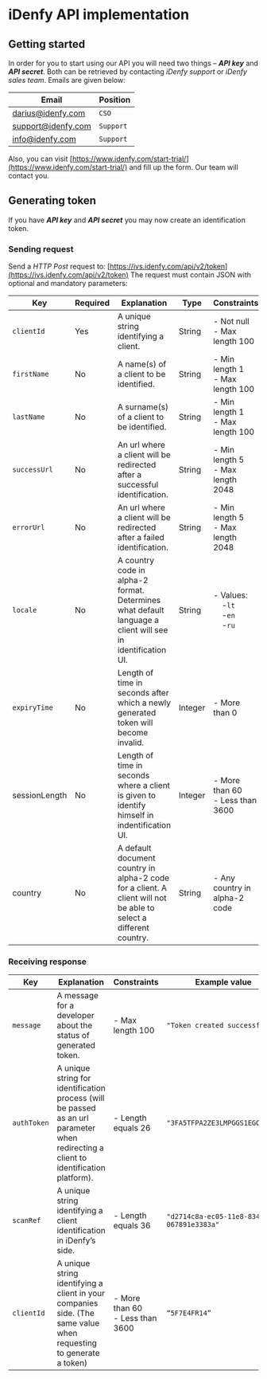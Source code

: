 # iDenfy API implementation
## Getting started
In order for you to start using our API you will need two things – ***API key*** and ***API secret***. Both can be retrieved by contacting *iDenfy support* or *iDenfy sales team*. Emails are given below:

|Email              |Position                       |
|-------------------|-------------------------------|
|darius@idenfy.com  |`CSO`                          |
|support@idenfy.com |`Support`                      |
|info@idenfy.com    |`Support`                      |

Also, you can visit [https://www.idenfy.com/start-trial/](https://www.idenfy.com/start-trial/) and fill up the form. Our team will contact you.
## Generating token
If you have ***API key*** and ***API secret*** you may now create an identification token.
### Sending request
Send a *HTTP Post* request to: [https://ivs.idenfy.com/api/v2/token](https://ivs.idenfy.com/api/v2/token)
The request must contain JSON with optional and mandatory parameters:

|Key|Required|Explanation|Type|Constraints<img width=/>|Default value|
|-|-|-|-|-|-|
|`clientId`|Yes|A unique string identifying a client.|String|- Not null<br>- Max length 100<img width=750/>|-|
|`firstName`|No|A name(s) of a client to be identified.|String|- Min length 1<br>- Max length 100|-|
|`lastName`|No|A surname(s) of a client to be identified.|String|- Min length 1<br>- Max length 100|-|
|`successUrl`|No|An url where a client will be redirected after a successful identification.|String|- Min length 5<br>- Max length 2048|`https://`<br>`ui.idenfy.com/`<br>`result?status=success`|
|`errorUrl`|No|An url where a client will be redirected after a failed identification.|String|- Min length 5<br>- Max length 2048|`https://`<br>`ui.idenfy.com/`<br>`result?status=fail`|
|`locale`|No|A country code in alpha-2 format. Determines what default language a client will see in identification UI.|String|- Values:<br>&nbsp;&nbsp;&nbsp;&nbsp;-`lt`<br>&nbsp;&nbsp;&nbsp;&nbsp;-`en`<br>&nbsp;&nbsp;&nbsp;&nbsp;-`ru`|`en`|
|`expiryTime`|No|Length of time in seconds after which a newly generated token will become invalid.|Integer|- More than 0|`3600`|
|sessionLength|No|Length of time in seconds where a client is given to identify himself in indentification UI.|Integer|- More than 60<br>- Less than 3600|`600`|
|country|No|A default document country in alpha-2 code for a client. A client will not be able to select a different country.|String|- Any country in alpha-2 code|`null`|
### Receiving response
|Key|Explanation|Constraints|Example value|
|-|-|-|-|
|`message`|A message for a developer about the status of generated token.|- Max length 100<img width=375/>|`"Token created successfully"`
|`authToken`|A unique string for identification process (will be passed as an url parameter when redirecting a client to identification platform).|- Length equals 26|`"3FA5TFPA2ZE3LMPGGS1EGOJNJE"`
|`scanRef`|A unique string identifying a client identification in iDenfy’s side.|- Length equals 36|`"d2714c8a-ec05-11e8-834f-067891e3383a"`
|`clientId`|A unique string identifying a client in your companies side. (The same value when requesting to generate a token)|- More than 60<br>- Less than 3600|`“5F7E4FR14”`
